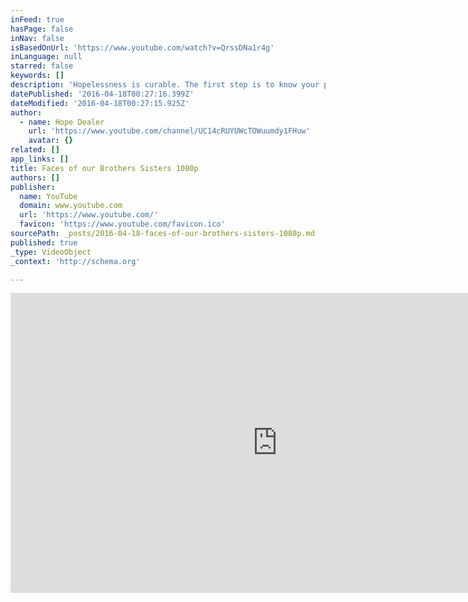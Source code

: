 ```yaml
---
inFeed: true
hasPage: false
inNav: false
isBasedOnUrl: 'https://www.youtube.com/watch?v=QrssDNa1r4g'
inLanguage: null
starred: false
keywords: []
description: 'Hopelessness is curable. The first step is to know your purpose. The second is to become aware and informed. Hope Dealer aims to help you accomplish both. God Bless, Rev. Paster Jeffrey Graves & Billy Soden Defy Expectations - Rebel Faith'
datePublished: '2016-04-18T00:27:16.399Z'
dateModified: '2016-04-18T00:27:15.925Z'
author:
  - name: Hope Dealer
    url: 'https://www.youtube.com/channel/UC14cRUYUWcTOWuumdy1FHuw'
    avatar: {}
related: []
app_links: []
title: Faces of our Brothers Sisters 1080p
authors: []
publisher:
  name: YouTube
  domain: www.youtube.com
  url: 'https://www.youtube.com/'
  favicon: 'https://www.youtube.com/favicon.ico'
sourcePath: _posts/2016-04-18-faces-of-our-brothers-sisters-1080p.md
published: true
_type: VideoObject
_context: 'http://schema.org'

---
```

<iframe src="https://cdn.embedly.com/widgets/media.html?src=https%3A%2F%2Fwww.youtube.com%2Fembed%2FQrssDNa1r4g%3Ffeature%3Doembed&amp;url=https%3A%2F%2Fwww.youtube.com%2Fwatch%3Fv%3DQrssDNa1r4g&amp;image=https%3A%2F%2Fi.ytimg.com%2Fvi%2FQrssDNa1r4g%2Fhqdefault.jpg&amp;key=b7d04c9b404c499eba89ee7072e1c4f7&amp;type=text%2Fhtml&amp;schema=youtube" width="854" height="480" scrolling="no" frameborder="0" allowfullscreen="allowfullscreen" style=""></iframe>